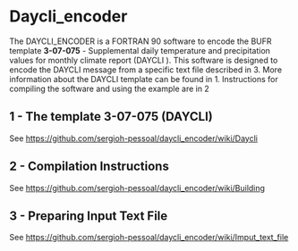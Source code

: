 Daycli_encoder
==========

The DAYCLI_ENCODER is a FORTRAN 90 software to encode the BUFR template  **3-07-075** - Supplemental daily temperature and precipitation values for monthly climate report (DAYCLI ).
This software is designed to encode the DAYCLI message from a specific text file described in 3. More information about the DAYCLI template can be found in 1. Instructions for compiling the software and using the example are in 2

1 - The template 3-07-075 (DAYCLI)
---------
See https://github.com/sergioh-pessoal/daycli_encoder/wiki/Daycli

2 - Compilation Instructions
---------
See https://github.com/sergioh-pessoal/daycli_encoder/wiki/Building

3 - Preparing Input Text File
---------
See https://github.com/sergioh-pessoal/daycli_encoder/wiki/Imput_text_file

